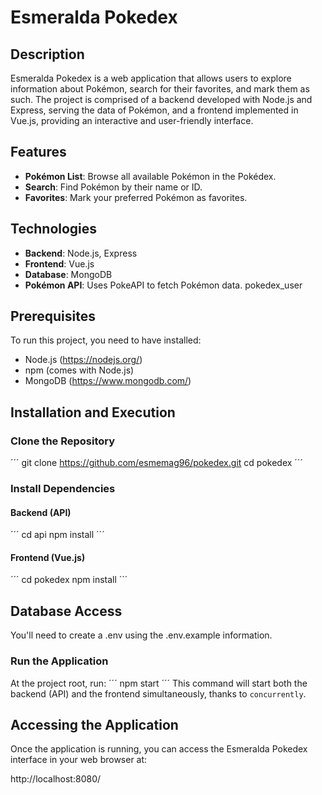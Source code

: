 # Esmeralda Pokedex

## Description

Esmeralda Pokedex is a web application that allows users to explore information about Pokémon, search for their favorites, and mark them as such. The project is comprised of a backend developed with Node.js and Express, serving the data of Pokémon, and a frontend implemented in Vue.js, providing an interactive and user-friendly interface.

## Features

- **Pokémon List**: Browse all available Pokémon in the Pokédex.
- **Search**: Find Pokémon by their name or ID.
- **Favorites**: Mark your preferred Pokémon as favorites.

## Technologies

- **Backend**: Node.js, Express
- **Frontend**: Vue.js
- **Database**: MongoDB
- **Pokémon API**: Uses PokeAPI to fetch Pokémon data.
pokedex_user
## Prerequisites

To run this project, you need to have installed:

- Node.js (https://nodejs.org/)
- npm (comes with Node.js)
- MongoDB (https://www.mongodb.com/)

## Installation and Execution

### Clone the Repository
´´´
git clone https://github.com/esmemag96/pokedex.git
cd pokedex
´´´
### Install Dependencies

#### Backend (API)

´´´
cd api
npm install
´´´
#### Frontend (Vue.js)

´´´
cd pokedex
npm install
´´´
## Database Access
You'll need to create a .env using the .env.example information.

### Run the Application

At the project root, run:
´´´
npm start
´´´
This command will start both the backend (API) and the frontend simultaneously, thanks to `concurrently`.


## Accessing the Application

Once the application is running, you can access the Esmeralda Pokedex interface in your web browser at:

http://localhost:8080/

